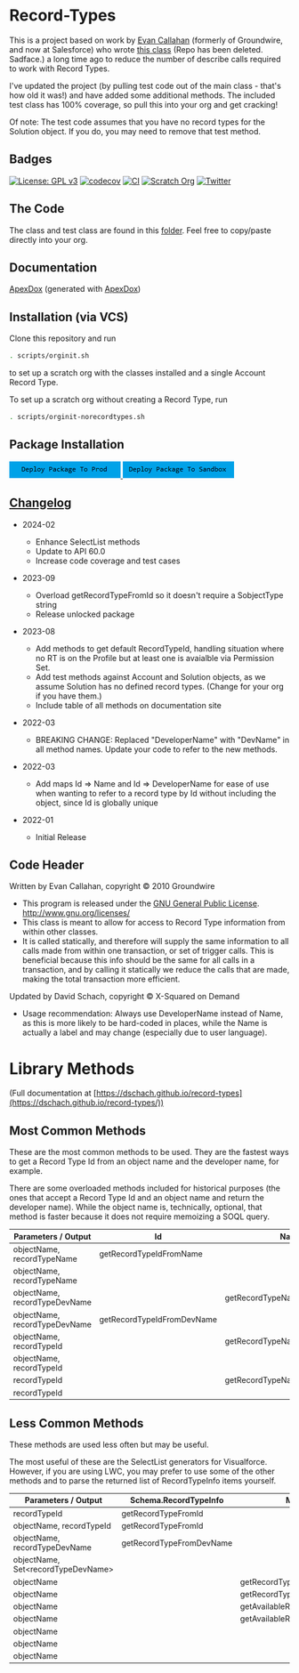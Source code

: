 # Record-Types

This is a project based on work by [Evan Callahan](https://github.com/groundwired) (formerly of Groundwire, and now at Salesforce) who wrote [this class](https://github.com/SalesforceFoundation/JenkinsTesting/blob/master/src/classes/RecordTypes.cls) (Repo has been deleted. Sadface.) a long time ago to reduce the number of describe calls required to work with Record Types.

I've updated the project (by pulling test code out of the main class - that's how old it was!) and have added some additional methods. The included test class has 100% coverage, so pull this into your org and get cracking!

Of note: The test code assumes that you have no record types for the Solution object. If you do, you may need to remove that test method.

## Badges

[![License: GPL v3](https://img.shields.io/badge/License-GPLv3-blue.svg)](https://www.gnu.org/licenses/gpl-3.0)
[![codecov](https://codecov.io/gh/dschach/record-types/branch/main/graph/badge.svg?token=RVhs6ab2Md)](https://codecov.io/gh/dschach/record-types)
[![CI](https://github.com/dschach/record-types/actions/workflows/ci.yml/badge.svg)](https://github.com/dschach/record-types/actions/workflows/ci.yml)
[![Scratch Org](https://github.com/dschach/record-types/actions/workflows/pr.yml/badge.svg)](https://github.com/dschach/record-types/actions/workflows/pr.yml)
[![Twitter](https://img.shields.io/twitter/follow/dschach.svg?style=social)](https://img.shields.io/twitter/follow/dschach.svg?style=social)

## The Code

The class and test class are found in this [folder](/force-app/main/default/classes/). Feel free to copy/paste directly into your org.

## Documentation

[ApexDox](https://dschach.github.io/record-types/RecordTypes.html) (generated with [ApexDox](https://github.com/no-stack-dub-sack/apexdox-vs-code))

## Installation (via VCS)

Clone this repository and run

```bash
. scripts/orginit.sh
```

to set up a scratch org with the classes installed and a single Account Record Type.

To set up a scratch org without creating a Record Type, run

```bash
. scripts/orginit-norecordtypes.sh
```

## Package Installation

<a href="https://login.salesforce.com/packaging/installPackage.apexp?p0=04tQm0000009IIfIAM">
  <img alt="Deploy to Salesforce"
       src="./media/deploy-package-to-prod.png">
</a>
<a href="https://test.salesforce.com/packaging/installPackage.apexp?p0=04tQm0000009IIfIAM">
  <img alt="Deploy to Salesforce Sandbox"
       src="./media/deploy-package-to-sandbox.png">
</a>

<br/>

## [Changelog](./CHANGELOG.md)

- 2024-02

  - Enhance SelectList methods
  - Update to API 60.0
  - Increase code coverage and test cases

- 2023-09

  - Overload getRecordTypeFromId so it doesn't require a SobjectType string
  - Release unlocked package

- 2023-08

  - Add methods to get default RecordTypeId, handling situation where no RT is on the Profile but at least one is avaialble via Permission Set.
  - Add test methods against Account and Solution objects, as we assume Solution has no defined record types. (Change for your org if you have them.)
  - Include table of all methods on documentation site

- 2022-03

  - BREAKING CHANGE: Replaced "DeveloperName" with "DevName" in all method names. Update your code to refer to the new methods.

- 2022-03

  - Add maps Id => Name and Id => DeveloperName for ease of use when wanting to refer to a record type by Id without including the object, since Id is globally unique

- 2022-01
  - Initial Release

## Code Header

Written by Evan Callahan, copyright &copy; 2010 Groundwire

- This program is released under the [GNU General Public License](./LICENSE). http://www.gnu.org/licenses/
- This class is meant to allow for access to Record Type information from within other classes.
- It is called statically, and therefore will supply the same information to all calls made from within one transaction, or set of trigger calls. This is beneficial because this info should be the same for all calls in a transaction, and by calling it statically we reduce the calls that are made, making the total transaction more efficient.

Updated by David Schach, copyright &copy; X-Squared on Demand

- Usage recommendation: Always use DeveloperName instead of Name, as this is more likely to be hard-coded in places, while the Name is actually a label and may change (especially due to user language).

# Library Methods

(Full documentation at [https://dschach.github.io/record-types](https://dschach.github.io/record-types/))

## Most Common Methods

These are the most common methods to be used. They are the fastest ways to get a Record Type Id from an object name and the developer name, for example.

There are some overloaded methods included for historical purposes (the ones that accept a Record Type Id and an object name and return the developer name).
While the object name is, technically, optional, that method is faster because it does not require memoizing a SOQL query.

| Parameters / Output           | Id                         | Name                         | DeveloperName                |
| ----------------------------- | -------------------------- | ---------------------------- | ---------------------------- |
| objectName, recordTypeName    | getRecordTypeIdFromName    |                              |                              |
| objectName, recordTypeName    |                            |                              | getRecordTypeDevNameFromName |
| objectName, recordTypeDevName |                            | getRecordTypeNameFromDevName |                              |
| objectName, recordTypeDevName | getRecordTypeIdFromDevName |                              |                              |
| objectName, recordTypeId      |                            | getRecordTypeNameFromId      |                              |
| objectName, recordTypeId      |                            |                              | getRecordTypeDevNameFromId   |
| recordTypeId                  |                            | getRecordTypeNameFromId      |                              |
| recordTypeId                  |                            |                              | getRecordTypeDevNameFromId   |

## Less Common Methods

These methods are used less often but may be useful.

The most useful of these are the SelectList generators for Visualforce. However, if you are using LWC, you may prefer to use some of the other methods and to parse the returned list of RecordTypeInfo items yourself.

| Parameters / Output                      | Schema.RecordTypeInfo    | Map(String, Id)                    | SelectList                        | Set&lt;Id&gt;                  |
| ---------------------------------------- | ------------------------ | ---------------------------------- | --------------------------------- | ------------------------------ |
| recordTypeId                             | getRecordTypeFromId      |                                    |                                   |                                |
| objectName, recordTypeId                 | getRecordTypeFromId      |                                    |                                   |                                |
| objectName, recordTypeDevName            | getRecordTypeFromDevName |                                    |                                   |                                |
| objectName, Set&lt;recordTypeDevName&gt; |                          |                                    |                                   | getRecordTypeIdSetFromDevNames |
| objectName                               |                          | getRecordTypeDevNameIdMap          |                                   |                                |
| objectName                               |                          | getRecordTypeNameIdMap             |                                   |                                |
| objectName                               |                          | getAvailableRecordTypeDevNameIdMap |                                   |                                |
| objectName                               |                          | getAvailableRecordTypeNameIdMap    |                                   |                                |
| objectName                               |                          |                                    | getRecordTypesForSelectList       |                                |
| objectName                               |                          |                                    | getAllRecordTypesForSelectList    |                                |
| objectName                               |                          |                                    | getStringRecordTypesForSelectList |                                |
